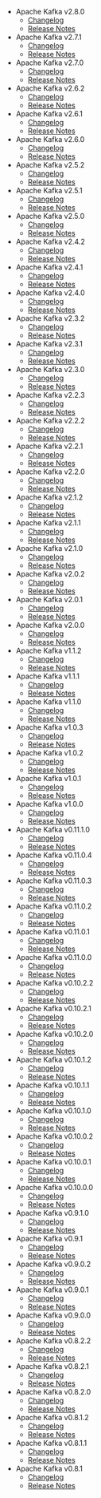 
<!---
# Licensed to the Apache Software Foundation (ASF) under one
# or more contributor license agreements.  See the NOTICE file
# distributed with this work for additional information
# regarding copyright ownership.  The ASF licenses this file
# to you under the Apache License, Version 2.0 (the
# "License"); you may not use this file except in compliance
# with the License.  You may obtain a copy of the License at
#
#     http://www.apache.org/licenses/LICENSE-2.0
#
# Unless required by applicable law or agreed to in writing, software
# distributed under the License is distributed on an "AS IS" BASIS,
# WITHOUT WARRANTIES OR CONDITIONS OF ANY KIND, either express or implied.
# See the License for the specific language governing permissions and
# limitations under the License.
-->
* Apache Kafka v2.8.0
    * [Changelog](2.8.0/CHANGELOG.2.8.0.md)
    * [Release Notes](2.8.0/RELEASENOTES.2.8.0.md)
* Apache Kafka v2.7.1
    * [Changelog](2.7.1/CHANGELOG.2.7.1.md)
    * [Release Notes](2.7.1/RELEASENOTES.2.7.1.md)
* Apache Kafka v2.7.0
    * [Changelog](2.7.0/CHANGELOG.2.7.0.md)
    * [Release Notes](2.7.0/RELEASENOTES.2.7.0.md)
* Apache Kafka v2.6.2
    * [Changelog](2.6.2/CHANGELOG.2.6.2.md)
    * [Release Notes](2.6.2/RELEASENOTES.2.6.2.md)
* Apache Kafka v2.6.1
    * [Changelog](2.6.1/CHANGELOG.2.6.1.md)
    * [Release Notes](2.6.1/RELEASENOTES.2.6.1.md)
* Apache Kafka v2.6.0
    * [Changelog](2.6.0/CHANGELOG.2.6.0.md)
    * [Release Notes](2.6.0/RELEASENOTES.2.6.0.md)
* Apache Kafka v2.5.2
    * [Changelog](2.5.2/CHANGELOG.2.5.2.md)
    * [Release Notes](2.5.2/RELEASENOTES.2.5.2.md)
* Apache Kafka v2.5.1
    * [Changelog](2.5.1/CHANGELOG.2.5.1.md)
    * [Release Notes](2.5.1/RELEASENOTES.2.5.1.md)
* Apache Kafka v2.5.0
    * [Changelog](2.5.0/CHANGELOG.2.5.0.md)
    * [Release Notes](2.5.0/RELEASENOTES.2.5.0.md)
* Apache Kafka v2.4.2
    * [Changelog](2.4.2/CHANGELOG.2.4.2.md)
    * [Release Notes](2.4.2/RELEASENOTES.2.4.2.md)
* Apache Kafka v2.4.1
    * [Changelog](2.4.1/CHANGELOG.2.4.1.md)
    * [Release Notes](2.4.1/RELEASENOTES.2.4.1.md)
* Apache Kafka v2.4.0
    * [Changelog](2.4.0/CHANGELOG.2.4.0.md)
    * [Release Notes](2.4.0/RELEASENOTES.2.4.0.md)
* Apache Kafka v2.3.2
    * [Changelog](2.3.2/CHANGELOG.2.3.2.md)
    * [Release Notes](2.3.2/RELEASENOTES.2.3.2.md)
* Apache Kafka v2.3.1
    * [Changelog](2.3.1/CHANGELOG.2.3.1.md)
    * [Release Notes](2.3.1/RELEASENOTES.2.3.1.md)
* Apache Kafka v2.3.0
    * [Changelog](2.3.0/CHANGELOG.2.3.0.md)
    * [Release Notes](2.3.0/RELEASENOTES.2.3.0.md)
* Apache Kafka v2.2.3
    * [Changelog](2.2.3/CHANGELOG.2.2.3.md)
    * [Release Notes](2.2.3/RELEASENOTES.2.2.3.md)
* Apache Kafka v2.2.2
    * [Changelog](2.2.2/CHANGELOG.2.2.2.md)
    * [Release Notes](2.2.2/RELEASENOTES.2.2.2.md)
* Apache Kafka v2.2.1
    * [Changelog](2.2.1/CHANGELOG.2.2.1.md)
    * [Release Notes](2.2.1/RELEASENOTES.2.2.1.md)
* Apache Kafka v2.2.0
    * [Changelog](2.2.0/CHANGELOG.2.2.0.md)
    * [Release Notes](2.2.0/RELEASENOTES.2.2.0.md)
* Apache Kafka v2.1.2
    * [Changelog](2.1.2/CHANGELOG.2.1.2.md)
    * [Release Notes](2.1.2/RELEASENOTES.2.1.2.md)
* Apache Kafka v2.1.1
    * [Changelog](2.1.1/CHANGELOG.2.1.1.md)
    * [Release Notes](2.1.1/RELEASENOTES.2.1.1.md)
* Apache Kafka v2.1.0
    * [Changelog](2.1.0/CHANGELOG.2.1.0.md)
    * [Release Notes](2.1.0/RELEASENOTES.2.1.0.md)
* Apache Kafka v2.0.2
    * [Changelog](2.0.2/CHANGELOG.2.0.2.md)
    * [Release Notes](2.0.2/RELEASENOTES.2.0.2.md)
* Apache Kafka v2.0.1
    * [Changelog](2.0.1/CHANGELOG.2.0.1.md)
    * [Release Notes](2.0.1/RELEASENOTES.2.0.1.md)
* Apache Kafka v2.0.0
    * [Changelog](2.0.0/CHANGELOG.2.0.0.md)
    * [Release Notes](2.0.0/RELEASENOTES.2.0.0.md)
* Apache Kafka v1.1.2
    * [Changelog](1.1.2/CHANGELOG.1.1.2.md)
    * [Release Notes](1.1.2/RELEASENOTES.1.1.2.md)
* Apache Kafka v1.1.1
    * [Changelog](1.1.1/CHANGELOG.1.1.1.md)
    * [Release Notes](1.1.1/RELEASENOTES.1.1.1.md)
* Apache Kafka v1.1.0
    * [Changelog](1.1.0/CHANGELOG.1.1.0.md)
    * [Release Notes](1.1.0/RELEASENOTES.1.1.0.md)
* Apache Kafka v1.0.3
    * [Changelog](1.0.3/CHANGELOG.1.0.3.md)
    * [Release Notes](1.0.3/RELEASENOTES.1.0.3.md)
* Apache Kafka v1.0.2
    * [Changelog](1.0.2/CHANGELOG.1.0.2.md)
    * [Release Notes](1.0.2/RELEASENOTES.1.0.2.md)
* Apache Kafka v1.0.1
    * [Changelog](1.0.1/CHANGELOG.1.0.1.md)
    * [Release Notes](1.0.1/RELEASENOTES.1.0.1.md)
* Apache Kafka v1.0.0
    * [Changelog](1.0.0/CHANGELOG.1.0.0.md)
    * [Release Notes](1.0.0/RELEASENOTES.1.0.0.md)
* Apache Kafka v0.11.1.0
    * [Changelog](0.11.1.0/CHANGELOG.0.11.1.0.md)
    * [Release Notes](0.11.1.0/RELEASENOTES.0.11.1.0.md)
* Apache Kafka v0.11.0.4
    * [Changelog](0.11.0.4/CHANGELOG.0.11.0.4.md)
    * [Release Notes](0.11.0.4/RELEASENOTES.0.11.0.4.md)
* Apache Kafka v0.11.0.3
    * [Changelog](0.11.0.3/CHANGELOG.0.11.0.3.md)
    * [Release Notes](0.11.0.3/RELEASENOTES.0.11.0.3.md)
* Apache Kafka v0.11.0.2
    * [Changelog](0.11.0.2/CHANGELOG.0.11.0.2.md)
    * [Release Notes](0.11.0.2/RELEASENOTES.0.11.0.2.md)
* Apache Kafka v0.11.0.1
    * [Changelog](0.11.0.1/CHANGELOG.0.11.0.1.md)
    * [Release Notes](0.11.0.1/RELEASENOTES.0.11.0.1.md)
* Apache Kafka v0.11.0.0
    * [Changelog](0.11.0.0/CHANGELOG.0.11.0.0.md)
    * [Release Notes](0.11.0.0/RELEASENOTES.0.11.0.0.md)
* Apache Kafka v0.10.2.2
    * [Changelog](0.10.2.2/CHANGELOG.0.10.2.2.md)
    * [Release Notes](0.10.2.2/RELEASENOTES.0.10.2.2.md)
* Apache Kafka v0.10.2.1
    * [Changelog](0.10.2.1/CHANGELOG.0.10.2.1.md)
    * [Release Notes](0.10.2.1/RELEASENOTES.0.10.2.1.md)
* Apache Kafka v0.10.2.0
    * [Changelog](0.10.2.0/CHANGELOG.0.10.2.0.md)
    * [Release Notes](0.10.2.0/RELEASENOTES.0.10.2.0.md)
* Apache Kafka v0.10.1.2
    * [Changelog](0.10.1.2/CHANGELOG.0.10.1.2.md)
    * [Release Notes](0.10.1.2/RELEASENOTES.0.10.1.2.md)
* Apache Kafka v0.10.1.1
    * [Changelog](0.10.1.1/CHANGELOG.0.10.1.1.md)
    * [Release Notes](0.10.1.1/RELEASENOTES.0.10.1.1.md)
* Apache Kafka v0.10.1.0
    * [Changelog](0.10.1.0/CHANGELOG.0.10.1.0.md)
    * [Release Notes](0.10.1.0/RELEASENOTES.0.10.1.0.md)
* Apache Kafka v0.10.0.2
    * [Changelog](0.10.0.2/CHANGELOG.0.10.0.2.md)
    * [Release Notes](0.10.0.2/RELEASENOTES.0.10.0.2.md)
* Apache Kafka v0.10.0.1
    * [Changelog](0.10.0.1/CHANGELOG.0.10.0.1.md)
    * [Release Notes](0.10.0.1/RELEASENOTES.0.10.0.1.md)
* Apache Kafka v0.10.0.0
    * [Changelog](0.10.0.0/CHANGELOG.0.10.0.0.md)
    * [Release Notes](0.10.0.0/RELEASENOTES.0.10.0.0.md)
* Apache Kafka v0.9.1.0
    * [Changelog](0.9.1.0/CHANGELOG.0.9.1.0.md)
    * [Release Notes](0.9.1.0/RELEASENOTES.0.9.1.0.md)
* Apache Kafka v0.9.1
    * [Changelog](0.9.1/CHANGELOG.0.9.1.md)
    * [Release Notes](0.9.1/RELEASENOTES.0.9.1.md)
* Apache Kafka v0.9.0.2
    * [Changelog](0.9.0.2/CHANGELOG.0.9.0.2.md)
    * [Release Notes](0.9.0.2/RELEASENOTES.0.9.0.2.md)
* Apache Kafka v0.9.0.1
    * [Changelog](0.9.0.1/CHANGELOG.0.9.0.1.md)
    * [Release Notes](0.9.0.1/RELEASENOTES.0.9.0.1.md)
* Apache Kafka v0.9.0.0
    * [Changelog](0.9.0.0/CHANGELOG.0.9.0.0.md)
    * [Release Notes](0.9.0.0/RELEASENOTES.0.9.0.0.md)
* Apache Kafka v0.8.2.2
    * [Changelog](0.8.2.2/CHANGELOG.0.8.2.2.md)
    * [Release Notes](0.8.2.2/RELEASENOTES.0.8.2.2.md)
* Apache Kafka v0.8.2.1
    * [Changelog](0.8.2.1/CHANGELOG.0.8.2.1.md)
    * [Release Notes](0.8.2.1/RELEASENOTES.0.8.2.1.md)
* Apache Kafka v0.8.2.0
    * [Changelog](0.8.2.0/CHANGELOG.0.8.2.0.md)
    * [Release Notes](0.8.2.0/RELEASENOTES.0.8.2.0.md)
* Apache Kafka v0.8.1.2
    * [Changelog](0.8.1.2/CHANGELOG.0.8.1.2.md)
    * [Release Notes](0.8.1.2/RELEASENOTES.0.8.1.2.md)
* Apache Kafka v0.8.1.1
    * [Changelog](0.8.1.1/CHANGELOG.0.8.1.1.md)
    * [Release Notes](0.8.1.1/RELEASENOTES.0.8.1.1.md)
* Apache Kafka v0.8.1
    * [Changelog](0.8.1/CHANGELOG.0.8.1.md)
    * [Release Notes](0.8.1/RELEASENOTES.0.8.1.md)
